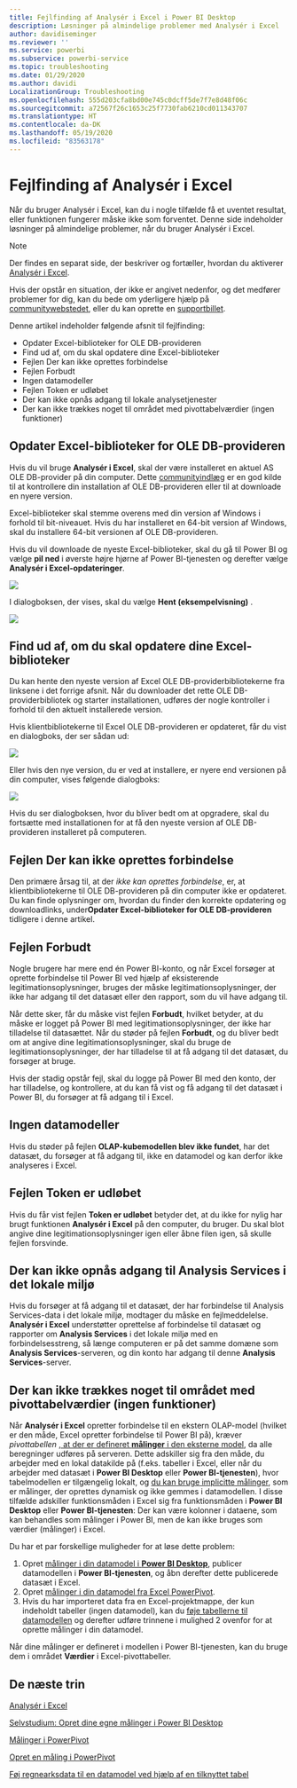 ```yaml
---
title: Fejlfinding af Analysér i Excel i Power BI Desktop
description: Løsninger på almindelige problemer med Analysér i Excel
author: davidiseminger
ms.reviewer: ''
ms.service: powerbi
ms.subservice: powerbi-service
ms.topic: troubleshooting
ms.date: 01/29/2020
ms.author: davidi
LocalizationGroup: Troubleshooting
ms.openlocfilehash: 555d203cfa8bd00e745c0dcff5de7f7e8d48f06c
ms.sourcegitcommit: a72567f26c1653c25f7730fab6210cd011343707
ms.translationtype: HT
ms.contentlocale: da-DK
ms.lasthandoff: 05/19/2020
ms.locfileid: "83563178"
---
```

# <a name="troubleshooting-analyze-in-excel"></a>Fejlfinding af Analysér i Excel

Når du bruger Analysér i Excel, kan du i nogle tilfælde få et uventet resultat, eller funktionen fungerer måske ikke som forventet. Denne side indeholder løsninger på almindelige problemer, når du bruger Analysér i Excel.

> [!NOTE]
> Der findes en separat side, der beskriver og fortæller, hvordan du aktiverer [Analysér i Excel](service-analyze-in-excel.md).
> 
> Hvis der opstår en situation, der ikke er angivet nedenfor, og det medfører problemer for dig, kan du bede om yderligere hjælp på [communitywebstedet](https://community.powerbi.com/), eller du kan oprette en [supportbillet](https://powerbi.microsoft.com/support/).
> 
> 

Denne artikel indeholder følgende afsnit til fejlfinding:

* Opdater Excel-biblioteker for OLE DB-provideren
* Find ud af, om du skal opdatere dine Excel-biblioteker
* Fejlen Der kan ikke oprettes forbindelse
* Fejlen Forbudt
* Ingen datamodeller
* Fejlen Token er udløbet
* Der kan ikke opnås adgang til lokale analysetjenester
* Der kan ikke trækkes noget til området med pivottabelværdier (ingen funktioner)

## <a name="update-excel-libraries-for-the-ole-db-provider"></a>Opdater Excel-biblioteker for OLE DB-provideren
Hvis du vil bruge **Analysér i Excel**, skal der være installeret en aktuel AS OLE DB-provider på din computer. Dette [communityindlæg](https://community.powerbi.com/t5/Service/Analyze-in-Excel-Initialization-of-the-data-source-failed/m-p/30837#M8081) er en god kilde til at kontrollere din installation af OLE DB-provideren eller til at downloade en nyere version.

Excel-biblioteker skal stemme overens med din version af Windows i forhold til bit-niveauet. Hvis du har installeret en 64-bit version af Windows, skal du installere 64-bit versionen af OLE DB-provideren.

Hvis du vil downloade de nyeste Excel-biblioteker, skal du gå til Power BI og vælge **pil ned** i øverste højre hjørne af Power BI-tjenesten og derefter vælge **Analysér i Excel-opdateringer**.

![](media/desktop-troubleshooting-analyze-in-excel/tshoot-analyze-excel_1.png)

I dialogboksen, der vises, skal du vælge **Hent (eksempelvisning)** .

![](media/desktop-troubleshooting-analyze-in-excel/tshoot-analyze-excel_2.png)

## <a name="determining-whether-you-need-to-update-your-excel-libraries"></a>Find ud af, om du skal opdatere dine Excel-biblioteker
Du kan hente den nyeste version af Excel OLE DB-providerbibliotekerne fra linksene i det forrige afsnit. Når du downloader det rette OLE DB-providerbibliotek og starter installationen, udføres der nogle kontroller i forhold til den aktuelt installerede version.

Hvis klientbibliotekerne til Excel OLE DB-provideren er opdateret, får du vist en dialogboks, der ser sådan ud:

![](media/desktop-troubleshooting-analyze-in-excel/troubleshoot-analyze-excel_3.png)

Eller hvis den nye version, du er ved at installere, er nyere end versionen på din computer, vises følgende dialogboks:

![](media/desktop-troubleshooting-analyze-in-excel/troubleshoot-analyze-excel_2.png)

Hvis du ser dialogboksen, hvor du bliver bedt om at opgradere, skal du fortsætte med installationen for at få den nyeste version af OLE DB-provideren installeret på computeren.

## <a name="connection-cannot-be-made-error"></a>Fejlen Der kan ikke oprettes forbindelse
Den primære årsag til, at der *ikke kan oprettes forbindelse*, er, at klientbibliotekerne til OLE DB-provideren på din computer ikke er opdateret. Du kan finde oplysninger om, hvordan du finder den korrekte opdatering og downloadlinks, under**Opdater Excel-biblioteker for OLE DB-provideren** tidligere i denne artikel.

## <a name="forbidden-error"></a>Fejlen Forbudt
Nogle brugere har mere end én Power BI-konto, og når Excel forsøger at oprette forbindelse til Power BI ved hjælp af eksisterende legitimationsoplysninger, bruges der måske legitimationsoplysninger, der ikke har adgang til det datasæt eller den rapport, som du vil have adgang til.

Når dette sker, får du måske vist fejlen **Forbudt**, hvilket betyder, at du måske er logget på Power BI med legitimationsoplysninger, der ikke har tilladelse til datasættet. Når du støder på fejlen **Forbudt**, og du bliver bedt om at angive dine legitimationsoplysninger, skal du bruge de legitimationsoplysninger, der har tilladelse til at få adgang til det datasæt, du forsøger at bruge.

Hvis der stadig opstår fejl, skal du logge på Power BI med den konto, der har tilladelse, og kontrollere, at du kan få vist og få adgang til det datasæt i Power BI, du forsøger at få adgang til i Excel.

## <a name="no-data-models"></a>Ingen datamodeller
Hvis du støder på fejlen **OLAP-kubemodellen blev ikke fundet**, har det datasæt, du forsøger at få adgang til, ikke en datamodel og kan derfor ikke analyseres i Excel.

## <a name="token-expired-error"></a>Fejlen Token er udløbet
Hvis du får vist fejlen **Token er udløbet** betyder det, at du ikke for nylig har brugt funktionen **Analysér i Excel** på den computer, du bruger. Du skal blot angive dine legitimationsoplysninger igen eller åbne filen igen, så skulle fejlen forsvinde.

## <a name="unable-to-access-on-premises-analysis-services"></a>Der kan ikke opnås adgang til Analysis Services i det lokale miljø
Hvis du forsøger at få adgang til et datasæt, der har forbindelse til Analysis Services-data i det lokale miljø, modtager du måske en fejlmeddelelse. **Analysér i Excel** understøtter oprettelse af forbindelse til datasæt og rapporter om **Analysis Services** i det lokale miljø med en forbindelsesstreng, så længe computeren er på det samme domæne som **Analysis Services**-serveren, og din konto har adgang til denne **Analysis Services**-server.

## <a name="cant-drag-anything-to-the-pivottable-values-area-no-measures"></a>Der kan ikke trækkes noget til området med pivottabelværdier (ingen funktioner)
Når **Analysér i Excel** opretter forbindelse til en ekstern OLAP-model (hvilket er den måde, Excel opretter forbindelse til Power BI på), kræver *pivottabellen* [, at der er defineret **målinger** i den eksterne model](https://support.microsoft.com/kb/234700), da alle beregninger udføres på serveren. Dette adskiller sig fra den måde, du arbejder med en lokal datakilde på (f.eks. tabeller i Excel, eller når du arbejder med datasæt i **Power BI Desktop** eller **Power BI-tjenesten**), hvor tabelmodellen er tilgængelig lokalt, og [du kan bruge implicitte målinger](https://support.microsoft.com/en-us/office/measures-in-power-pivot-86484821-a324-4da3-803b-82fd2e5033f4), som er målinger, der oprettes dynamisk og ikke gemmes i datamodellen. I disse tilfælde adskiller funktionsmåden i Excel sig fra funktionsmåden i **Power BI Desktop** eller **Power BI-tjenesten**: Der kan være kolonner i dataene, som kan behandles som målinger i Power BI, men de kan ikke bruges som værdier (målinger) i Excel.

Du har et par forskellige muligheder for at løse dette problem:

1. Opret [målinger i din datamodel i **Power BI Desktop**](../transform-model/desktop-tutorial-create-measures.md), publicer datamodellen i **Power BI-tjenesten**, og åbn derefter dette publicerede datasæt i Excel.
2. Opret [målinger i din datamodel fra Excel PowerPivot](https://support.office.com/article/Create-a-Measure-in-Power-Pivot-d3cc1495-b4e5-48e7-ba98-163022a71198).
3. Hvis du har importeret data fra en Excel-projektmappe, der kun indeholdt tabeller (ingen datamodel), kan du [føje tabellerne til datamodellen](https://support.office.com/article/Add-worksheet-data-to-a-Data-Model-using-a-linked-table-d3665fc3-99b0-479d-ba09-a37640f5be42) og derefter udføre trinnene i mulighed 2 ovenfor for at oprette målinger i din datamodel.

Når dine målinger er defineret i modellen i Power BI-tjenesten, kan du bruge dem i området **Værdier** i Excel-pivottabeller.

## <a name="next-steps"></a>De næste trin
[Analysér i Excel](service-analyze-in-excel.md)

[Selvstudium: Opret dine egne målinger i Power BI Desktop](../transform-model/desktop-tutorial-create-measures.md)

[Målinger i PowerPivot](https://support.microsoft.com/en-us/office/measures-in-power-pivot-86484821-a324-4da3-803b-82fd2e5033f4)

[Opret en måling i PowerPivot](https://support.office.com/article/Create-a-Measure-in-Power-Pivot-d3cc1495-b4e5-48e7-ba98-163022a71198)

[Føj regnearksdata til en datamodel ved hjælp af en tilknyttet tabel](https://support.office.com/article/Add-worksheet-data-to-a-Data-Model-using-a-linked-table-d3665fc3-99b0-479d-ba09-a37640f5be42)
